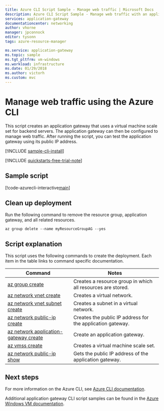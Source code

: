 ```yaml
---
title: Azure CLI Script Sample - Manage web traffic | Microsoft Docs
description: Azure CLI Script Sample - Manage web traffic with an application gateway and a virtual machine scale set.
services: application-gateway
documentationcenter: networking
author: vhorne
manager: jpconnock
editor: tysonn
tags: azure-resource-manager

ms.service: application-gateway
ms.topic: sample
ms.tgt_pltfrm: vm-windows
ms.workload: infrastructure
ms.date: 01/29/2018
ms.author: victorh
ms.custom: mvc
---
```


# Manage web traffic using the Azure CLI

This script creates an application gateway that uses a virtual machine scale set for backend servers. The application gateway can then be configured to manage web traffic. After running the script, you can test the application gateway using its public IP address.

[!INCLUDE [sample-cli-install](../../../includes/sample-cli-install.md)]

[!INCLUDE [quickstarts-free-trial-note](../../../includes/quickstarts-free-trial-note.md)]

## Sample script

[!code-azurecli-interactive[main](../../../cli_scripts/application-gateway/create-vmss/create-vmss.sh "Create application gateway")]

## Clean up deployment 

Run the following command to remove the resource group, application gateway, and all related resources.

```azurecli-interactive 
az group delete --name myResourceGroupAG --yes
```

## Script explanation

This script uses the following commands to create the deployment. Each item in the table links to command specific documentation.

| Command | Notes |
|---|---|
| [az group create](https://docs.microsoft.com/cli/azure/group#az-group-create) | Creates a resource group in which all resources are stored. |
| [az network vnet create](https://docs.microsoft.com/cli/azure/network/vnet#az-net) | Creates a virtual network. |
| [az network vnet subnet create](https://docs.microsoft.com/cli/azure/network/vnet/subnet#az-network_vnet_subnet_create) | Creates a subnet in a virtual network. |
| [az network public-ip create](https://docs.microsoft.com/cli/azure/network/public-ip?view=azure-cli-latest) | Creates the public IP address for the application gateway. |
| [az network application-gateway create](https://docs.microsoft.com/cli/azure/network/application-gateway?view=azure-cli-latest) | Create an application gateway. |
| [az vmss create](https://docs.microsoft.com/cli/azure/vmss#az-vmss-create) | Creates a virtual machine scale set. |
| [az network public-ip show](https://docs.microsoft.com/cli/azure/network/public-ip#az-network_public_ip_show) | Gets the public IP address of the application gateway. |

## Next steps

For more information on the Azure CLI, see [Azure CLI documentation](https://docs.microsoft.com/cli/azure/overview).

Additional application gateway CLI script samples can be found in the [Azure Windows VM documentation](../cli-samples.md).

